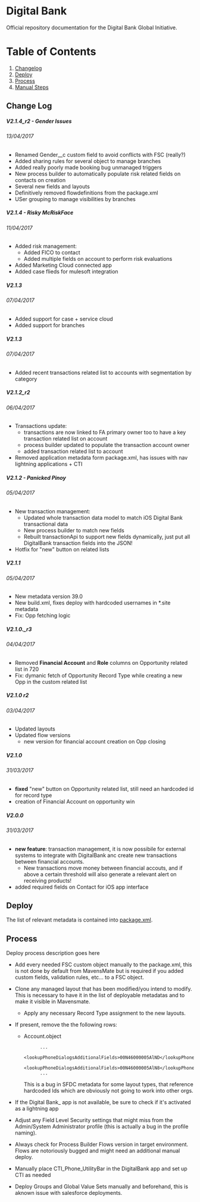 # Digital Bank #

Official repository documentation for the Digital Bank Global Initiative.

# Table of Contents
1. [Changelog](#change-log)
2. [Deploy](#deploy)
3. [Process](#process)
4. [Manual Steps](#manual-steps)

## Change Log

##### V2.1.4_r2 - Gender Issues
###### 13/04/2017
* Renamed Gender__c custom field to avoid conflicts with FSC (really?)
* Added sharing rules for several object to manage branches
* Added really poorly made booking bug unmanaged triggers
* New process builder to automatically populate risk related fields on contacts on creation
* Several new fields and layouts
* Definitively removed flowdefinitions from the package.xml
* USer grouping to manage visibilities by branches

##### V2.1.4 - Risky McRiskFace
###### 11/04/2017
* Added risk management:
    * Added FICO to contact
    * Added multiple fields on account to perform risk evaluations
* Added Marketing Cloud connected app
* Added case flieds for mulesoft integration

##### V2.1.3
###### 07/04/2017
* Added support for case + service cloud
* Added support for branches

##### V2.1.3
###### 07/04/2017
* Added recent transactions related list to accounts with segmentation by category

##### V2.1.2_r2
###### 06/04/2017
* Transactions update:
    * transactions are now linked to FA primary owner too to have a key transaction related list on account
    * process builder updated to populate the transaction account owner
    * added transaction related list to account
* Removed application metadata form package.xml, has issues with nav lightning applications + CTI

##### V2.1.2 - Panicked Pinoy
###### 05/04/2017
* New transaction management:
    * Updated whole transaction data model to match iOS Digital Bank transactional data
    * New process builder to match new fields
    * Rebuilt transactionApi to support new fields dynamically, just put all DigitalBank transaction fields into the JSON!
* Hotfix for "new" button on related lists

##### V2.1.1
###### 05/04/2017
* New metadata version 39.0
* New build.xml, fixes deploy with hardcoded usernames in *.site metadata
* Fix: Opp fetching logic

##### V2.1.0._r3
###### 04/04/2017
* Removed **Financial Account** and **Role** columns on Opportunity related list in 720
* Fix: dymanic fetch of Opportunity Record Type while creating a new Opp in the custom related list

##### V2.1.0 r2
###### 03/04/2017
* Updated layouts
* Updated flow versions
    * new version for financial account creation on Opp closing

##### V2.1.0
###### 31/03/2017
* **fixed** "new" button on Opportunity related list, still need an hardcoded id for record type
* creation of Financial Account on opportunity win

##### V2.0.0
###### 31/03/2017
* **new feature**: transaction management, it is now possibile for external systems to integrate with DigitalBank anc create new transactions between financial accounts.
    * New transactions move money between financial accouts, and if above a certain threshold will also generate a relevant alert on receiving products!
* added required fields on Contact for iOS app interface

## Deploy
The list of relevant metadata is contained into [package.xml](src/package.xml).

## Process
Deploy process description goes here

* Add every needed FSC custom object manually to the package.xml, this is not done by default from MavensMate but is required if you added custom fields, validation rules, etc... to a FSC object.
* Clone any managed layout that has been modified/you intend to modify. This is necessary to have it in the list of deployable metadatas and to make it visible in Mavensmate.
    * Apply any necessary Record Type assignment to the new layouts.
* If present, remove the the following rows:
    * Account.object

                ...
                <lookupPhoneDialogsAdditionalFields>00N46000005AlND</lookupPhoneDialogsAdditionalFields>
                <lookupPhoneDialogsAdditionalFields>00N46000005AlN8</lookupPhoneDialogsAdditionalFields>
                ...

        This is a bug in SFDC metadata for some layout types, that reference hardcoded Ids which are obviously not going to work into other orgs.

* If the Digital Bank_ app is not available, be sure to check if it's activated as a lightning app
* Adjust any Field Level Security settings that might miss from the Admin/System Administrator profile (this is actually a bug in the profile naming).
* Always check for Process Builder Flows version in target environment. Flows are notoriously bugged and might need an additional manual deploy.
* Manually place CTI_Phone_UtilityBar in the DigitalBank app and set up CTI as needed
* Deploy Groups and Global Value Sets manually and beforehand, this is  aknown issue with salesforce deployments.